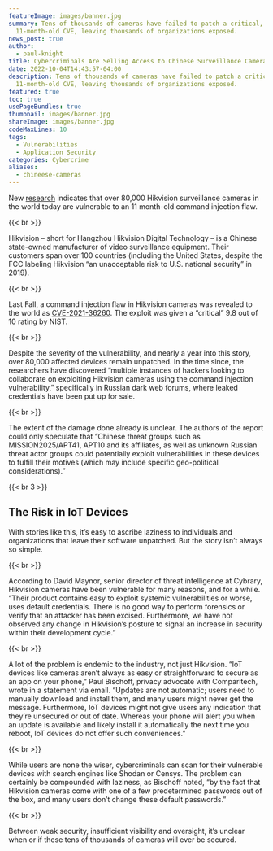 ```yaml
---
featureImage: images/banner.jpg
summary: Tens of thousands of cameras have failed to patch a critical,
  11-month-old CVE, leaving thousands of organizations exposed.
news_post: true
author:
  - paul-knight
title: Cybercriminals Are Selling Access to Chinese Surveillance Cameras
date: 2022-10-04T14:43:57-04:00
description: Tens of thousands of cameras have failed to patch a critical,
  11-month-old CVE, leaving thousands of organizations exposed.
featured: true
toc: true
usePageBundles: true
thumbnail: images/banner.jpg
shareImage: images/banner.jpg
codeMaxLines: 10
tags:
  - Vulnerabilities
  - Application Security
categories: Cybercrime
aliases:
  - chineese-cameras
---
```


New [research](https://www.cyfirma.com/wp-content/uploads/2022/08/HikvisionSurveillanceCamerasVulnerabilities.pdf) indicates that over 80,000 Hikvision surveillance cameras in the world today are vulnerable to an 11 month-old command injection flaw.

{{< br >}}

Hikvision – short for Hangzhou Hikvision Digital Technology – is a Chinese state-owned manufacturer of video surveillance equipment. Their customers span over 100 countries (including the United States, despite the FCC labeling Hikvision “an unacceptable risk to U.S. national security” in 2019).

{{< br >}}

Last Fall, a command injection flaw in Hikvision cameras was revealed to the world as [CVE-2021-36260](https://nvd.nist.gov/vuln/detail/CVE-2021-36260). The exploit was given a “critical” 9.8 out of 10 rating by NIST.

{{< br >}}

Despite the severity of the vulnerability, and nearly a year into this story, over 80,000 affected devices remain unpatched. In the time since, the researchers have discovered “multiple instances of hackers looking to collaborate on exploiting Hikvision cameras using the command injection vulnerability,” specifically in Russian dark web forums, where leaked credentials have been put up for sale.

{{< br >}}

The extent of the damage done already is unclear. The authors of the report could only speculate that “Chinese threat groups such as MISSION2025/APT41, APT10 and its affiliates, as well as unknown Russian threat actor groups could potentially exploit vulnerabilities in these devices to fulfill their motives (which may include specific geo-political considerations).”

{{< br 3 >}}

## The Risk in IoT Devices
With stories like this, it’s easy to ascribe laziness to individuals and organizations that leave their software unpatched. But the story isn’t always so simple.

{{< br >}}

According to David Maynor, senior director of threat intelligence at Cybrary, Hikvision cameras have been vulnerable for many reasons, and for a while. “Their product contains easy to exploit systemic vulnerabilities or worse, uses default credentials. There is no good way to perform forensics or verify that an attacker has been excised. Furthermore, we have not observed any change in Hikvision’s posture to signal an increase in security within their development cycle.”

{{< br >}}

A lot of the problem is endemic to the industry, not just Hikvision. “IoT devices like cameras aren’t always as easy or straightforward to secure as an app on your phone,” Paul Bischoff, privacy advocate with Comparitech, wrote in a statement via email. “Updates are not automatic; users need to manually download and install them, and many users might never get the message. Furthermore, IoT devices might not give users any indication that they’re unsecured or out of date. Whereas your phone will alert you when an update is available and likely install it automatically the next time you reboot, IoT devices do not offer such conveniences.”

{{< br >}}

While users are none the wiser, cybercriminals can scan for their vulnerable devices with search engines like Shodan or Censys. The problem can certainly be compounded with laziness, as Bischoff noted, “by the fact that Hikvision cameras come with one of a few predetermined passwords out of the box, and many users don’t change these default passwords.”

{{< br >}}

Between weak security, insufficient visibility and oversight, it’s unclear when or if these tens of thousands of cameras will ever be secured.
